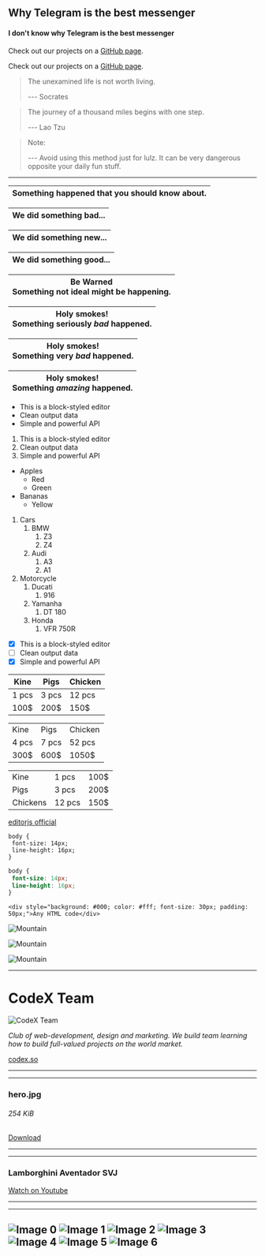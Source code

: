 ## Why Telegram is the best messenger

#### I don't know why Telegram is the best messenger

Check out our projects on a <a href="https://github.com/codex-team">GitHub page</a>.

Check out our projects on a <a href="https://github.com/codex-team">GitHub page</a>.

> The unexamined life is not worth living.
>
> --- Socrates

> The journey of a thousand miles begins with one step.
>
> --- Lao Tzu

> Note:
>
> --- Avoid using this method just for lulz. It can be very dangerous opposite your daily fun stuff.


***



| Something happened that you should know about. |
| --- |


| We did something <strong>bad</strong>... |
| --- |


| We did something <strong>new</strong>... |
| --- |


| We did something <strong>good</strong>... |
| --- |


| <strong>Be Warned</strong><br/>Something not ideal might be happening. |
| --- |


| <strong>Holy smokes!</strong><br/>Something seriously <em>bad</em> happened. |
| --- |


| <strong>Holy smokes!</strong><br/>Something very <em>bad</em> happened. |
| --- |


| <strong>Holy smokes!</strong><br/>Something <em>amazing</em> happened. |
| --- |

- This is a block-styled editor
- Clean output data
- Simple and powerful API

1. This is a block-styled editor
2. Clean output data
3. Simple and powerful API

- Apples
    - Red
    - Green
- Bananas
    - Yellow

1. Cars
    1. BMW
        1. Z3
        2. Z4
    2. Audi
        1. A3
        2. A1
2. Motorcycle
    1. Ducati
        1. 916
    2. Yamanha
        1. DT 180
    3. Honda
        1. VFR 750R

- [x] This is a block-styled editor
- [ ] Clean output data
- [x] Simple and powerful API

| Kine | Pigs | Chicken |
|---|---|---|
| 1 pcs | 3 pcs | 12 pcs |
| 100$ | 200$ | 150$ |

| | | |
|---|---|---|
| Kine | Pigs | Chicken |
| 4 pcs | 7 pcs | 52 pcs |
| 300$ | 600$ | 1050$ |

| | | |
|---|---|---|
| Kine | 1 pcs | 100$ |
| Pigs | 3 pcs | 200$ |
| Chickens | 12 pcs | 150$ |

[editorjs official](https://editorjs.io/)

```
body {
 font-size: 14px;
 line-height: 16px;
}
```

```css
body {
 font-size: 14px;
 line-height: 16px;
}
```

```
<div style="background: #000; color: #fff; font-size: 30px; padding: 50px;">Any HTML code</div>
```

![Mountain](https://images.freeimages.com/images/large-previews/2d8/mountains-1384887.jpg)

![Mountain](https://images.freeimages.com/images/large-previews/2d8/mountains-1384887.jpg)

![Mountain](https://images.freeimages.com/images/large-previews/2d8/mountains-1384887.jpg)

---

# CodeX Team

![CodeX Team](https://pbs.twimg.com/profile_images/993612654861344768/wMPEM5XW_400x400.jpg)

*Club of web-development, design and marketing. We build team learning how to build full-valued projects on the world market.*

[codex.so](https://codex.so)

---

---

### hero.jpg

###### 254 KiB

[Download](https://www.tesla.com/tesla_theme/assets/img/_vehicle_redesign/roadster_and_semi/roadster/hero.jpg)

---

---

### Lamborghini Aventador SVJ

[Watch on Youtube](https://www.youtube.com/watch?v=viW44cUfxCE)

---

---
![Image 0](https://www.nawpic.com/media/2020/ocean-nawpic-15.jpg)
![Image 1](https://www.nawpic.com/media/2020/ocean-nawpic-18.jpg)
![Image 2](https://wallpapercave.com/wp/6L4TVMP.jpg)
![Image 3](https://wallpapercave.com/wp/wp9810772.jpg)
![Image 4](https://wallpapercave.com/wp/wp9121482.jpg)
![Image 5](https://wallpapercave.com/wp/wp9100484.jpg)
![Image 6](https://cdn.wallpapersafari.com/94/22/4H3mFp.jpg)
---